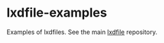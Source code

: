 lxdfile-examples
================

Examples of lxdfiles. See the main [lxdfile](https://github.com/hverr/lxdfile) repository.
